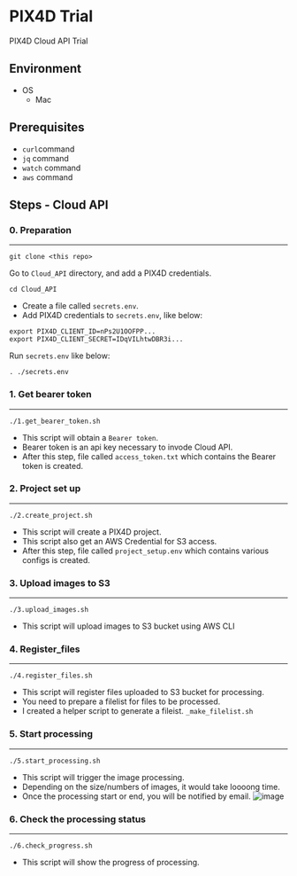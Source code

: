 # PIX4D Trial

PIX4D Cloud API Trial

## Environment

- OS
  - Mac

## Prerequisites

- `curl`command
- `jq` command
- `watch` command
- `aws` command

## Steps - Cloud API

### 0. Preparation

--- 

`git clone <this repo>`

Go to `Cloud_API` directory, and add a PIX4D credentials.

`cd Cloud_API`

- Create a file called `secrets.env`.
- Add PIX4D credentials to `secrets.env`, like below:

```
export PIX4D_CLIENT_ID=nPs2U1OOFPP...
export PIX4D_CLIENT_SECRET=IDqVILhtwDBR3i...
```

Run `secrets.env` like below:

`. ./secrets.env`

### 1. Get bearer token

--- 

`./1.get_bearer_token.sh`

- This script will obtain a `Bearer token`.
- Bearer token is an api key necessary to invode Cloud API.
- After this step, file called `access_token.txt` which contains the Bearer token is created. 

### 2. Project set up

--- 

`./2.create_project.sh`

- This script will create a PIX4D project.
- This script also get an AWS Credential for S3 access.
- After this step, file called `project_setup.env` which contains various configs is created.

### 3. Upload images to S3

--- 

`./3.upload_images.sh`

- This script will upload images to S3 bucket using AWS CLI

### 4. Register_files

--- 

`./4.register_files.sh`

- This script will register files uploaded to S3 bucket for processing.
- You need to prepare a filelist for files to be processed.
- I created a helper script to generate a fileist. `_make_filelist.sh`

### 5. Start processing

--- 

`./5.start_processing.sh`

- This script will trigger the image processing.
- Depending on the size/numbers of images, it would take loooong time.
- Once the processing start or end, you will be notified by email.
![image](https://github.com/masa-org/PIX4D_TRIAL/assets/45160975/965e6616-9464-4600-8dd4-b7efeaf95dca)

### 6. Check the processing status

--- 

`./6.check_progress.sh`

- This script will show the progress of processing.

